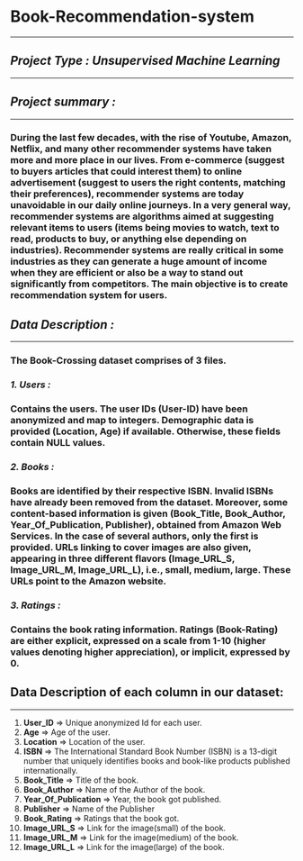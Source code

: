 # **Book-Recommendation-system**
---
## ***Project Type : Unsupervised Machine Learning***
---

## ***Project summary :***
---

### During the last few decades, with the rise of Youtube, Amazon, Netflix, and many other recommender systems have taken more and more place in our lives. From e-commerce (suggest to buyers articles that could interest them) to online advertisement (suggest to users the right contents, matching their preferences), recommender systems are today unavoidable in our daily online journeys. In a very general way, recommender systems are algorithms aimed at suggesting relevant items to users (items being movies to watch, text to read, products to buy, or anything else depending on industries). Recommender systems are really critical in some industries as they can generate a huge amount of income when they are efficient or also be a way to stand out significantly from competitors. The main objective is to create recommendation system for users.

## ***Data Description :***
---

### The Book-Crossing dataset comprises of 3 files.
### ***1. Users :***
### Contains the users. The user IDs (User-ID) have been anonymized and map to integers. Demographic data is provided (Location, Age) if available. Otherwise, these fields contain NULL values.
### ***2. Books :***
### Books are identified by their respective ISBN. Invalid ISBNs have already been removed from the dataset. Moreover, some content-based information is given (Book_Title, Book_Author, Year_Of_Publication, Publisher), obtained from Amazon Web Services. In the case of several authors, only the first is provided. URLs linking to cover images are also given, appearing in three different flavors (Image_URL_S, Image_URL_M, Image_URL_L), i.e., small, medium, large. These URLs point to the Amazon website.
### ***3. Ratings :***
### Contains the book rating information. Ratings (Book-Rating) are either explicit, expressed on a scale from 1-10 (higher values denoting higher appreciation), or implicit, expressed by 0.

## **Data Description of each column in our dataset:**
---

1. **User_ID** ⇒ Unique anonymized Id for each user.
2. **Age** ⇒ Age of the user.
3. **Location** ⇒ Location of the user.
4. **ISBN** ⇒ The International Standard Book Number (ISBN) is a 13-digit number that uniquely identifies books and book-like products published internationally.
5. **Book_Title** ⇒ Title of the book.
6. **Book_Author** ⇒ Name of the Author of the book.
7. **Year_Of_Publication** ⇒ Year, the book got published.
8. **Publisher** ⇒ Name of the Publisher
9. **Book_Rating** ⇒ Ratings that the book got.
10. **Image_URL_S** ⇒ Link for the image(small) of the book.
11. **Image_URL_M** ⇒ Link for the image(medium) of the book.
12. **Image_URL_L** ⇒ Link for the image(large) of the book.

